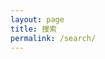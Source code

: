 ```yaml
---
layout: page
title: 搜索
permalink: /search/
---
```



<div id="search-searchbar"></div>
<div id="search-hits"></div>


<script src="https://cdn.jsdelivr.net/npm/instantsearch.js@2.6.0/dist/instantsearch.min.js"></script>
<script src="https://cdn.jsdelivr.net/npm/moment@2.20.1/moment.min.js"></script>
<link rel="stylesheet" type="text/css" href="https://cdn.jsdelivr.net/npm/instantsearch.js@2.6.0/dist/instantsearch.min.css">
<link rel="stylesheet" type="text/css" href="https://cdn.jsdelivr.net/npm/instantsearch.js@2.6.0/dist/instantsearch-theme-algolia.min.css">

<script>
const search = instantsearch({
  appId: '{{ site.algolia.application_id }}',
  apiKey: '{{ site.algolia.search_only_api_key }}',
  indexName: '{{ site.algolia.index_name }}'
});
search.urlSync = true


const hitTemplate = function(hit) {
  let date = '';
  if (hit.date) {
    date = moment.unix(hit.date).format('MM/DD/YYYY');
  }

  let url = `{{ site.baseurl }}${hit.url}#${hit.anchor}`;

  const title = hit._highlightResult.title.value;

  let breadcrumbs = '';
  if (hit._highlightResult.headings) {
    breadcrumbs = hit._highlightResult.headings.map(match => {
      return `<span class="post-breadcrumb">${match.value}</span>`
    }).join(' > ')
  }

  const content = hit._highlightResult.html.value.trim();

  return `
    <div class="post-item">
      <h2><a class="post-link" href="${url}">${title}</a></h2>
      <div class="post-snippet">${content}</div>
      <span class="post-meta">${date}</span>
    </div>
  `;
}


search.addWidget(
  instantsearch.widgets.searchBox({
    container: '#search-searchbar',
    placeholder: '输入关键字',
    poweredBy: true // This is required if you're on the free Community plan
  })
);

search.addWidget(
  instantsearch.widgets.hits({
    container: '#search-hits',
    templates: {
      item: hitTemplate
    }
  })
);

search.start();

</script>

<style>
.ais-search-box {
  max-width: 90%;
  margin-bottom: 15px;
}
.post-item {
  margin-bottom: 30px;
}
.post-link .ais-Highlight {
  color: red;
  font-style: normal;

  text-decoration: none;
}
.post-breadcrumbs {
  color: #424242;
  display: block;
}
.post-breadcrumb {
  font-size: 18px;
  color: #424242;
}
.post-breadcrumb .ais-Highlight {
  font-weight: bold;
  font-style: normal;
}
.post-snippet .ais-Highlight {
  color: red;
  font-style: normal;
}

.post-snippet img {
  display: none;
}
</style>